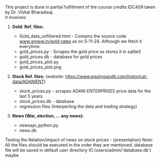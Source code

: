This project is done in partial fulfillment of the course credits IDC409 taken by Dr. Vishal Bharadwaj.  
It involves:
  1) **Gold: Ref. files:**
     - Gold_data_unfiltered.html - Contains the source code www.groww.in/gold-rates as on 5-11-24. Although we fetch it everytime.
     - gold_prices.py - Scrapes the gold price as stores it in sqlite3
     - gold_prices.db - database for gold prices
     - gold_prices_plot.py
     - gold_prices_plot.png
      
  2) **Stock Ref. files:** (website: https://www.equitypandit.com/historical-data/ADANIENT)
     - stock_prices.py - scrapes ADANI ENTERPRISES price data for the last 5 years
     - stock_prices.db - database
     - regression files (Interperting the data and trading strategy)

  3) **News (War, election, ... any news):**
     - newsapi_python.py
     - news.db

Testing the Relation/impact of news on stock prices - (presentation) 
Note: All the files should be executed in the order they are mentioned.
database file will be saved in default user directory (C:/users/admin/'database.db') maybe
